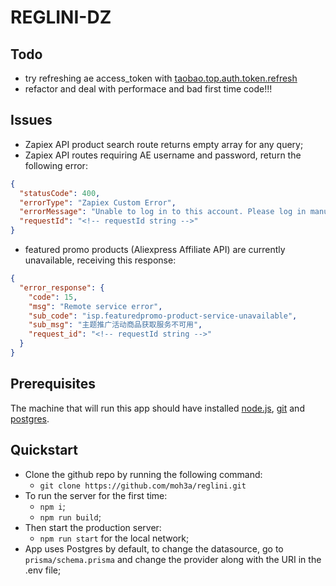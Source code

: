 # REGLINI-DZ

## Todo

- try refreshing ae access_token with [taobao.top.auth.token.refresh](https://open.taobao.com/api.htm?docId=25387&docType=2&scopeId=381)
- refactor and deal with performace and bad first time code!!!

## Issues

- Zapiex API product search route returns empty array for any query;
- Zapiex API routes requiring AE username and password, return the following error:

```json
{
  "statusCode": 400,
  "errorType": "Zapiex Custom Error",
  "errorMessage": "Unable to log in to this account. Please log in manually on a browser first.",
  "requestId": "<!-- requestId string -->"
}
```

- featured promo products (Aliexpress Affiliate API) are currently unavailable, receiving this response:

```json
{
  "error_response": {
    "code": 15,
    "msg": "Remote service error",
    "sub_code": "isp.featuredpromo-product-service-unavailable",
    "sub_msg": "主题推广活动商品获取服务不可用",
    "request_id": "<!-- requestId string -->"
  }
}
```

## Prerequisites

The machine that will run this app should have installed [node.js](https://nodejs.org/en/), [git](https://git-scm.com/downloads) and [postgres](https://www.postgresql.org/download/).

## Quickstart

- Clone the github repo by running the following command:
  - `git clone https://github.com/moh3a/reglini.git`
- To run the server for the first time:
  - `npm i`;
  - `npm run build`;
- Then start the production server:
  - `npm run start` for the local network;
- App uses Postgres by default, to change the datasource, go to `prisma/schema.prisma` and change the provider along with the URI in the .env file;
